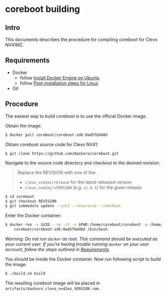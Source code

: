 # coreboot building

## Intro

This documents describes the procedure for compiling coreboot for Clevo NV41MZ.

## Requirements

- Docker
  - follow [Install Docker Engine on Ubuntu](https://docs.docker.com/engine/install/ubuntu/)
  - follow [Post-installation steps for Linux](https://docs.docker.com/engine/install/linux-postinstall/)
- Git

## Procedure

The easiest way to build coreboot is to use the official Docker image.

Obtain the image:

```bash
$ docker pull coreboot/coreboot-sdk:0ad5fbd48d
```

Obtain coreboot source code for Clevo NV41:

```bash
$ git clone https://github.com/Dasharo/coreboot.git
```

Navigate to the source code directory and checkout to the desired revision:

> Replace the REVISION with one of the:
> - `clevo_nv41mz/release` for the latest released version
> - `clevo_nv41mz/vVERSION` (e.g. `v1.0.1`) for the given release

```bash
$ cd coreboot
$ git checkout REVISION
$ git submodule update --init --recursive --checkout
```

Enter the Docker container:

```bash
$ docker run -u $UID --rm -it -v $PWD:/home/coreboot/coreboot -w /home/coreboot/coreboot \
    coreboot/coreboot-sdk:0ad5fbd48d /bin/bash
```

*Warning: Do not run `docker` as root. This command should be executed as your
current user. If you're having trouble running `docker` on your user account,
follow the steps outlined in [Requirements](#requirements).*

You should be inside the Docker container. Now run following script to build
the image:

```bash
$ ./build.sh build
```

The resulting coreboot image will be placed in
`artifacts/dasharo_clevo_nv41mz_VERSION.rom`.
